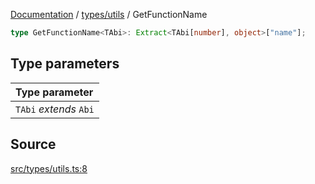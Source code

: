 [Documentation](../../../README.md) / [types/utils](../README.md) / GetFunctionName

```ts
type GetFunctionName<TAbi>: Extract<TAbi[number], object>["name"];
```

## Type parameters

| Type parameter         |
| :--------------------- |
| `TAbi` _extends_ `Abi` |

## Source

[src/types/utils.ts:8](https://github.com/anegg0/arbitrum-orbit-sdk/blob/8d986d322aefb470a79fa3dc36918f72097df8c1/src/types/utils.ts#L8)
